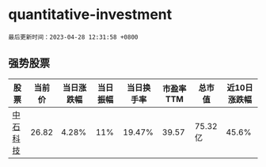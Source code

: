 # quantitative-investment

`最后更新时间：2023-04-28 12:31:58 +0800`

## 强势股票

|股票|当前价|当日涨跌幅|当日振幅|当日换手率|市盈率TTM|总市值|近10日涨跌幅|
|----|----|----|----|----|----|----|----|
|[中石科技](https://xueqiu.com/S/SZ300684)|26.82|4.28%|11%|19.47%|39.57|75.32亿|45.6%|
